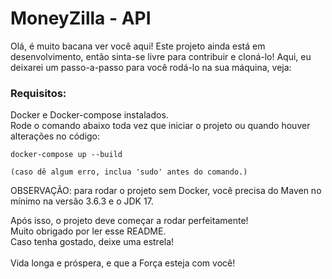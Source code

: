 # MoneyZilla - API

Olá, é muito bacana ver você aqui! Este projeto ainda está em desenvolvimento, então sinta-se livre para contribuir e cloná-lo!
Aqui, eu deixarei um passo-a-passo para você rodá-lo na sua máquina, veja:

### Requisitos:

Docker e Docker-compose instalados.
<br />
Rode o comando abaixo toda vez que  iniciar o projeto ou quando houver alterações no código:

```
docker-compose up --build

(caso dê algum erro, inclua 'sudo' antes do comando.)
```

OBSERVAÇÃO: para rodar o projeto sem Docker, você precisa do Maven no mínimo na versão 3.6.3 e o JDK 17.

Após isso, o projeto deve começar a rodar perfeitamente!
<br />
Muito obrigado por ler esse README.
<br />
Caso tenha gostado, deixe uma estrela!
<br />
<br />
Vida longa e próspera, e que a Força esteja com você!